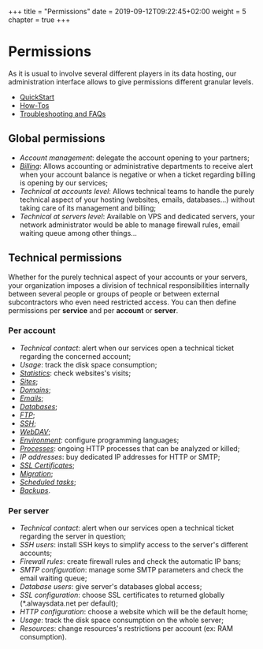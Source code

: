 +++
title = "Permissions"
date = 2019-09-12T09:22:45+02:00
weight = 5
chapter = true
+++

# Permissions

As it is usual to involve several different players in its data hosting, our administration interface allows to give permissions different granular levels.

- [QuickStart]()
- [How-Tos]()
- [Troubleshooting and FAQs]()

## Global permissions

- _Account management_: delegate the account opening to your partners;
- _[Billing]()_: Allows accounting or administrative departments to receive alert when your account balance is negative or when a ticket regarding billing is opening by our services;
- _Technical at accounts level_: Allows technical teams to handle the purely technical aspect of your hosting (websites, emails, databases...) without taking care of its management and billing;
- _Technical at servers level_: Available on VPS and dedicated servers, your network administrator would be able to manage firewall rules, email waiting queue among other things...

## Technical permissions

<div style="text-align: left">
Whether for the purely technical aspect of your accounts or your servers, your organization imposes a division of technical responsibilities internally between several people or groups of people or between external subcontractors who even need restricted access. You can then define permissions per <b>service</b> and per <b>account</b> or <b>server</b>.
</div>

### Per account

- _Technical contact_: alert when our services open a technical ticket regarding the concerned account;
- _Usage_: track the disk space consumption;
- _[Statistics]()_: check websites's visits;
- _[Sites]()_;
- _[Domains]()_;
- _[Emails]()_;
- _[Databases]()_;
- _[FTP]()_;
- _[SSH]()_;
- _[WebDAV]()_;
- _[Environment]()_: configure programming languages;
- _[Processes]()_: ongoing HTTP processes that can be analyzed or killed;
- _IP addresses_: buy dedicated IP addresses for HTTP or SMTP;
- _[SSL Certificates]()_;
- _[Migration]()_;
- _[Scheduled tasks]()_;
- _[Backups]()_.

### Per server

- _Technical contact_: alert when our services open a technical ticket regarding the server in question;
- _SSH users_: install SSH keys to simplify access to the server's different accounts;
- _Firewall rules_: create firewall rules and check the automatic IP bans;
- _SMTP configuration_: manage some SMTP parameters and check the email waiting queue;
- _Database users_: give server's databases global access;
- _SSL configuration_: choose SSL certificates to returned globally (*.alwaysdata.net per default);
- _HTTP configuration_: choose a website which will be the default home;
- _Usage_: track the disk space consumption on the whole server;
- _Resources_: change resources's restrictions per account (ex: RAM consumption).
